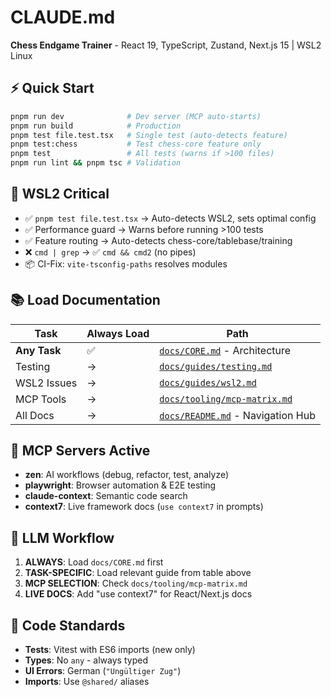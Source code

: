 # CLAUDE.md

**Chess Endgame Trainer** - React 19, TypeScript, Zustand, Next.js 15 | WSL2 Linux

## ⚡ Quick Start

```bash
pnpm run dev              # Dev server (MCP auto-starts)
pnpm run build            # Production  
pnpm test file.test.tsx   # Single test (auto-detects feature)
pnpm test:chess           # Test chess-core feature only
pnpm test                 # All tests (warns if >100 files)
pnpm run lint && pnpm tsc # Validation
```

## 🔧 WSL2 Critical

- ✅ `pnpm test file.test.tsx` → Auto-detects WSL2, sets optimal config
- ✅ Performance guard → Warns before running >100 tests
- ✅ Feature routing → Auto-detects chess-core/tablebase/training
- ❌ `cmd | grep` → ✅ `cmd && cmd2` (no pipes)
- 📦 CI-Fix: `vite-tsconfig-paths` resolves modules

## 📚 Load Documentation

| Task | Always Load | Path |
|------|------------|------|
| **Any Task** | ✅ | [`docs/CORE.md`](docs/CORE.md) - Architecture |
| Testing | → | [`docs/guides/testing.md`](docs/guides/testing.md) |
| WSL2 Issues | → | [`docs/guides/wsl2.md`](docs/guides/wsl2.md) |
| MCP Tools | → | [`docs/tooling/mcp-matrix.md`](docs/tooling/mcp-matrix.md) |
| All Docs | → | [`docs/README.md`](docs/README.md) - Navigation Hub |

## 🤖 MCP Servers Active

- **zen**: AI workflows (debug, refactor, test, analyze)
- **playwright**: Browser automation & E2E testing
- **claude-context**: Semantic code search
- **context7**: Live framework docs (`use context7` in prompts)

## 📝 LLM Workflow

1. **ALWAYS**: Load `docs/CORE.md` first
2. **TASK-SPECIFIC**: Load relevant guide from table above
3. **MCP SELECTION**: Check `docs/tooling/mcp-matrix.md`
4. **LIVE DOCS**: Add "use context7" for React/Next.js docs

## 🚀 Code Standards

- **Tests**: Vitest with ES6 imports (new only)
- **Types**: No `any` - always typed
- **UI Errors**: German (`"Ungültiger Zug"`)
- **Imports**: Use `@shared/` aliases
